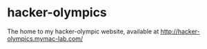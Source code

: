hacker-olympics
===============

The home to my hacker-olympic website, available at http://hacker-olympics.mymac-lab.com/
